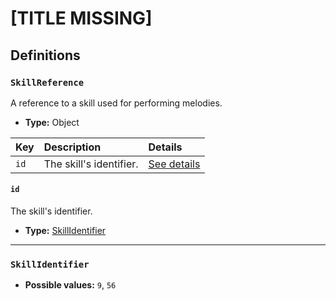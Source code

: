 # [TITLE MISSING]

## Definitions

### <a name="SkillReference"></a> `SkillReference`

A reference to a skill used for performing melodies.

- **Type:** Object

Key | Description | Details
:-- | :-- | :--
`id` | The skill's identifier. | <a href="#SkillReference/id">See details</a>

#### <a name="SkillReference/id"></a> `id`

The skill's identifier.

- **Type:** <a href="#SkillIdentifier">SkillIdentifier</a>

---

### <a name="SkillIdentifier"></a> `SkillIdentifier`

- **Possible values:** `9`, `56`
